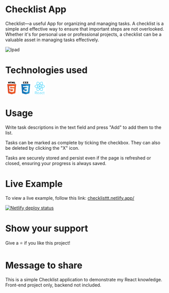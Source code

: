 # Checklist App
Checklist—a useful App for organizing and managing tasks. A checklist is a simple and effective way to ensure that important steps are not overlooked. Whether it's for personal use or professional projects, a checklist can be a valuable asset in managing tasks effectively.

![Ipad](https://github.com/cycy96/Checklist/assets/127811480/d886c293-0c05-4409-ba68-bb60b0cbc82b)


# Technologies used
<div>
<img src="https://raw.githubusercontent.com/devicons/devicon/master/icons/html5/html5-original-wordmark.svg" alt="html5" width="40" height="40"/>
<img src="https://raw.githubusercontent.com/devicons/devicon/master/icons/css3/css3-original-wordmark.svg" alt="css3" width="40" height="40"/>
<img src="https://raw.githubusercontent.com/devicons/devicon/master/icons/react/react-original-wordmark.svg" alt="react" width="40" height="40"/>
</div>

# Usage
Write task descriptions in the text field and press "Add" to add them to the list. 

Tasks can be marked as complete by ticking the checkbox. They can also be deleted by clicking the "X" icon.

Tasks are securely stored and persist even if the page is refreshed or closed, ensuring your progress is always saved.

# Live Example
To view a live example, follow this link: [checklisttt.netlify.app/](https://checklisttt.netlify.app/)

  <p>
    <a href="https://checklisttt.netlify.app/">
      <img alt="Netlify deploy status" src="https://api.netlify.com/api/v1/badges/d4c024ed-0cc2-46af-890b-1ef998289a17/deploy-status">
    </a>
  </p>
  
# Show your support
Give a ⭐️ if you like this project!

# Message to share
This is a simple Checklist application to demonstrate my React knowledge.
<br>
Front-end project only, backend not included.
